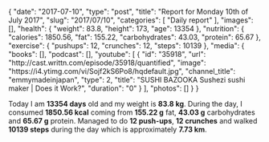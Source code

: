{
    "date": "2017-07-10",
    "type": "post",
    "title": "Report for Monday 10th of July 2017",
    "slug": "2017\/07\/10",
    "categories": [
        "Daily report"
    ],
    "images": [],
    "health": {
        "weight": 83.8,
        "height": 173,
        "age": 13354
    },
    "nutrition": {
        "calories": 1850.56,
        "fat": 155.22,
        "carbohydrates": 43.03,
        "protein": 65.67
    },
    "exercise": {
        "pushups": 12,
        "crunches": 12,
        "steps": 10139
    },
    "media": {
        "books": [],
        "podcast": [],
        "youtube": [
            {
                "id": "35918",
                "url": "http:\/\/cast.writtn.com\/episode\/35918\/quantified",
                "image": "https:\/\/i4.ytimg.com\/vi\/Sojf2kS6Po8\/hqdefault.jpg",
                "channel_title": "emmymadeinjapan",
                "type": 2,
                "title": "SUSHI BAZOOKA Sushezi sushi maker | Does it Work?",
                "duration": "0"
            }
        ],
        "photos": []
    }
}

Today I am <strong>13354 days</strong> old and my weight is <strong>83.8 kg</strong>. During the day, I consumed <strong>1850.56 kcal</strong> coming from <strong>155.22 g</strong> fat, <strong>43.03 g</strong> carbohydrates and <strong>65.67 g</strong> protein. Managed to do <strong>12 push-ups</strong>, <strong>12 crunches</strong> and walked <strong>10139 steps</strong> during the day which is approximately <strong>7.73 km</strong>.
